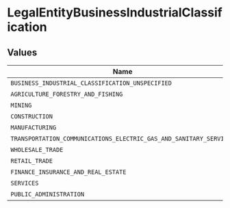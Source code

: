 # LegalEntityBusinessIndustrialClassification


## Values

| Name                                                               | Value                                                              |
| ------------------------------------------------------------------ | ------------------------------------------------------------------ |
| `BUSINESS_INDUSTRIAL_CLASSIFICATION_UNSPECIFIED`                   | BUSINESS_INDUSTRIAL_CLASSIFICATION_UNSPECIFIED                     |
| `AGRICULTURE_FORESTRY_AND_FISHING`                                 | AGRICULTURE_FORESTRY_AND_FISHING                                   |
| `MINING`                                                           | MINING                                                             |
| `CONSTRUCTION`                                                     | CONSTRUCTION                                                       |
| `MANUFACTURING`                                                    | MANUFACTURING                                                      |
| `TRANSPORTATION_COMMUNICATIONS_ELECTRIC_GAS_AND_SANITARY_SERVICES` | TRANSPORTATION_COMMUNICATIONS_ELECTRIC_GAS_AND_SANITARY_SERVICES   |
| `WHOLESALE_TRADE`                                                  | WHOLESALE_TRADE                                                    |
| `RETAIL_TRADE`                                                     | RETAIL_TRADE                                                       |
| `FINANCE_INSURANCE_AND_REAL_ESTATE`                                | FINANCE_INSURANCE_AND_REAL_ESTATE                                  |
| `SERVICES`                                                         | SERVICES                                                           |
| `PUBLIC_ADMINISTRATION`                                            | PUBLIC_ADMINISTRATION                                              |